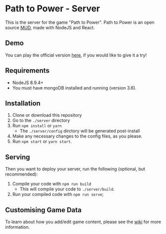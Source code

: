 # Path to Power - Server

This is the server for the game "Path to Power". Path to Power is an open source [MUD](https://en.wikipedia.org/wiki/MUD), made with NodeJS and React.

## Demo

You can play the official version [here](https://pathtopower.online), if you would like to give it a try!

## Requirements

* NodeJS 8.9.4+
* You must have mongoDB installed and running (version 3.6).

## Installation

1. Clone or download this repository
2. Go to the `./server` directory
3. Run `npm install` or `yarn`
    * The `./server/config` dirctory will be generated post-install
4. Make any necessary changes to the config files, as you please. 
5. Run `npm start` or `yarn start`.

## Serving

Then you want to deploy your server, run the following (optional, but recommended):

1. Compile your code with `npm run build`
    * This will compile your code to `./server/build`.
2. Run your compiled code with `npm run serve`; 

## Customising Game Data

To learn about how you add/edit game content, please see the [wiki](https://github.com/MrEliasen/path-to-power/wiki) for more information.